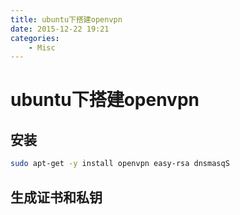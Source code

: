 ```yaml
---
title: ubuntu下搭建openvpn
date: 2015-12-22 19:21
categories:
	- Misc
---
```

# ubuntu下搭建openvpn

## 安装

```sh
sudo apt-get -y install openvpn easy-rsa dnsmasqS
```

## 生成证书和私钥
